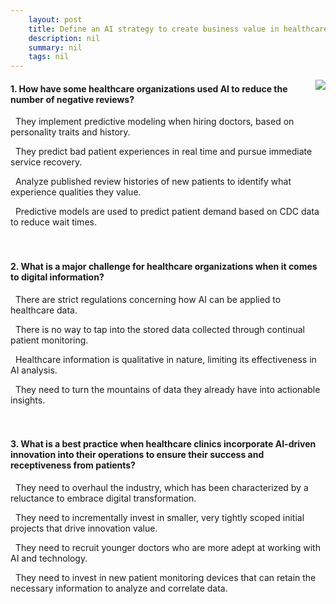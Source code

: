 ```yaml
---
    layout: post
    title: Define an AI strategy to create business value in healthcare - Knowledge Check
    description: nil
    summary: nil
    tags: nil
---
```



 <a target="_blank" href="https://docs.microsoft.com/en-us/learn/modules/ai-strategy-in-healthcare/6-knowledge-check/"><i class="fas fa-external-link-alt"></i> </a>
 <img align="right" src="https://docs.microsoft.com/en-us/learn/achievements/ai-strategy-in-healthcare.svg">
####  1. How have some healthcare organizations used AI to reduce the number of negative reviews?


<i class='far fa-square'></i> &nbsp;&nbsp;They implement predictive modeling when hiring doctors, based on personality traits and history.

<i class='fas fa-check-square' style='color: Dodgerblue;'></i> &nbsp;&nbsp;They predict bad patient experiences in real time and pursue immediate service recovery.

<i class='far fa-square'></i> &nbsp;&nbsp;Analyze published review histories of new patients to identify what experience qualities they value.

<i class='far fa-square'></i> &nbsp;&nbsp;Predictive models are used to predict patient demand based on CDC data to reduce wait times.
<br />
<br />
<br />

####  2. What is a major challenge for healthcare organizations when it comes to digital information?


<i class='far fa-square'></i> &nbsp;&nbsp;There are strict regulations concerning how AI can be applied to healthcare data.

<i class='far fa-square'></i> &nbsp;&nbsp;There is no way to tap into the stored data collected through continual patient monitoring.

<i class='far fa-square'></i> &nbsp;&nbsp;Healthcare information is qualitative in nature, limiting its effectiveness in AI analysis.

<i class='fas fa-check-square' style='color: Dodgerblue;'></i> &nbsp;&nbsp;They need to turn the mountains of data they already have into actionable insights.
<br />
<br />
<br />

####  3. What is a best practice when healthcare clinics incorporate AI-driven innovation into their operations to ensure their success and receptiveness from patients?


<i class='far fa-square'></i> &nbsp;&nbsp;They need to overhaul the industry, which has been characterized by a reluctance to embrace digital transformation.

<i class='fas fa-check-square' style='color: Dodgerblue;'></i> &nbsp;&nbsp;They need to incrementally invest in smaller, very tightly scoped initial projects that drive innovation value.

<i class='far fa-square'></i> &nbsp;&nbsp;They need to recruit younger doctors who are more adept at working with AI and technology.

<i class='far fa-square'></i> &nbsp;&nbsp;They need to invest in new patient monitoring devices that can retain the necessary information to analyze and correlate data.
<br />
<br />
<br />
